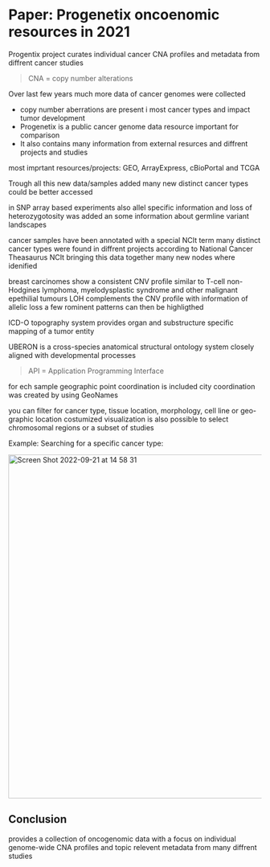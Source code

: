 
# Paper: Progenetix oncoenomic resources in 2021

Progentix project curates individual cancer CNA profiles and metadata from diffrent cancer studies 
> CNA = copy number alterations 

Over last few years much more data of cancer genomes were collected 

- copy number aberrations are present i most cancer types and impact tumor development 
- Progenetix is a public cancer genome data resource important for comparison
- It also contains many information from external resurces and diffrent projects and studies 

most imprtant resources/projects: GEO, ArrayExpress, cBioPortal and TCGA 

Trough all this new data/samples added many new distinct cancer types could be better accessed

in SNP array based experiments also allel specific information and loss of heterozygotosity was added an some information about germline variant landscapes 

cancer samples have been annotated with a special NCIt term
many distinct cancer types were found in diffrent projects according to National Cancer Theasaurus NCIt
bringing this data together many new nodes where idenified 

breast carcinomes show a consistent CNV profile similar to T-cell non-Hodgines lymphoma, myelodysplastic syndrome and other malignant 
  epethilial tumours 
LOH complements the CNV profile with information of allelic loss 
a few rominent patterns can then be highligthed 

ICD-O topography system provides organ and substructure specific mapping of a tumor entity 

UBERON is a cross-species anatomical structural ontology system closely aligned with developmental processes

> API = Application Programming Interface

for ech sample geographic point coordination is included 
city coordination was created by using GeoNames

you can filter for cancer type, tissue location, morphology, cell line or geo-graphic location
costumized visualization is also possible to select chromosomal regions or a subset of studies

Example:
Searching for a specific cancer type:


<img width="684" alt="Screen Shot 2022-09-21 at 14 58 31" src="https://user-images.githubusercontent.com/113769587/191510332-39166c14-8968-450e-90e8-243d9a5eb1cc.png">



## Conclusion 

provides a collection of oncogenomic data with a focus on individual genome-wide CNA profiles and topic relevent metadata from
  many diffrent studies 
  




